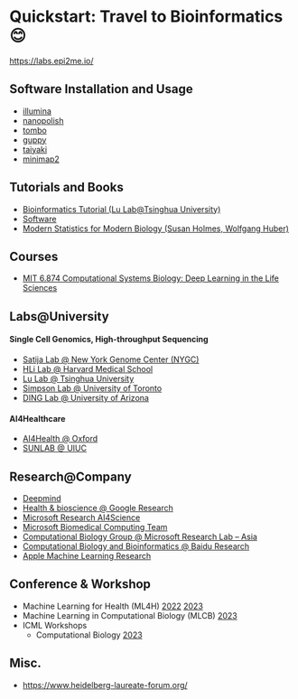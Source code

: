 # Quickstart: Travel to Bioinformatics :blush:

https://labs.epi2me.io/


## Software Installation and Usage

- [illumina](https://github.com/guangzhaocs/bioinformatics-starter/blob/main/0_Software/2_Illumina.md)
- [nanopolish](https://github.com/guangzhaocs/bioinformatics-starter/blob/main/0_Software/3_Nanopolish.md)
- [tombo](https://github.com/guangzhaocs/bioinformatics-starter/blob/main/0_Software/4_Tombo.md)
- [guppy](https://github.com/guangzhaocs/bioinformatics-starter/blob/main/0_Software/5_Guppy.md)
- [taiyaki](https://github.com/guangzhaocs/bioinformatics-starter/blob/main/0_Software/6_Taiyaki.md)    
- [minimap2](https://github.com/guangzhaocs/bioinformatics-starter/tree/main/1_Scripts/minimap2)

## Tutorials and Books
- [Bioinformatics Tutorial (Lu Lab@Tsinghua University)](https://book.ncrnalab.org/teaching/)
- [Software](https://hpc.pku.edu.cn/_book/guide/soft/bioconda.html)
- [Modern Statistics for Modern Biology (Susan Holmes, Wolfgang Huber)](http://web.stanford.edu/class/bios221/book/)

## Courses
- [MIT 6.874 Computational Systems Biology: Deep Learning in the Life Sciences](https://mit6874.github.io/)


## Labs@University

#### Single Cell Genomics, High-throughput Sequencing    
- [Satija Lab @ New York Genome Center (NYGC)](https://satijalab.org/)
- [HLi Lab @ Harvard Medical School](https://hlilab.github.io/)
- [Lu Lab @ Tsinghua University](https://www.ncrnalab.org/home/)
- [Simpson Lab @ University of Toronto](https://simpsonlab.github.io/)
- [DING Lab @ University of Arizona](http://dinghongxulab.org/)

#### AI4Healthcare
- [AI4Health @ Oxford](https://cwcyau.github.io/)
- [SUNLAB @ UIUC](https://www.sunlab.org/)

## Research@Company
- [Deepmind](https://www.deepmind.com/research?tag=Sciences)
- [Health & bioscience @ Google Research](https://research.google/research-areas/health-bioscience/)    
- [Microsoft Research AI4Science](https://www.microsoft.com/en-us/research/lab/microsoft-research-ai4science/)
- [Microsoft Biomedical Computing Team](https://www.microsoft.com/en-us/research/group/biomedical-computing-team/)
- [Computational Biology Group @ Microsoft Research Lab – Asia](https://www.microsoft.com/en-us/research/group/computational-biology-group/)   
- [Computational Biology and Bioinformatics @ Baidu Research](http://research.baidu.com/Research_Areas/index-view?id=61)   
- [Apple Machine Learning Research](https://machinelearning.apple.com/research?page=1&domain=Health)


## Conference & Workshop

- Machine Learning for Health (ML4H) [2022](https://ml4health.github.io/2022/) [2023](https://ml4health.github.io/2023/)
- Machine Learning in Computational Biology (MLCB) [2023](https://sites.google.com/cs.washington.edu/mlcb2023/home?authuser=0)
- ICML Workshops
   - Computational Biology [2023](https://icml-compbio.github.io/index.html)
 
## Misc.

- https://www.heidelberg-laureate-forum.org/

